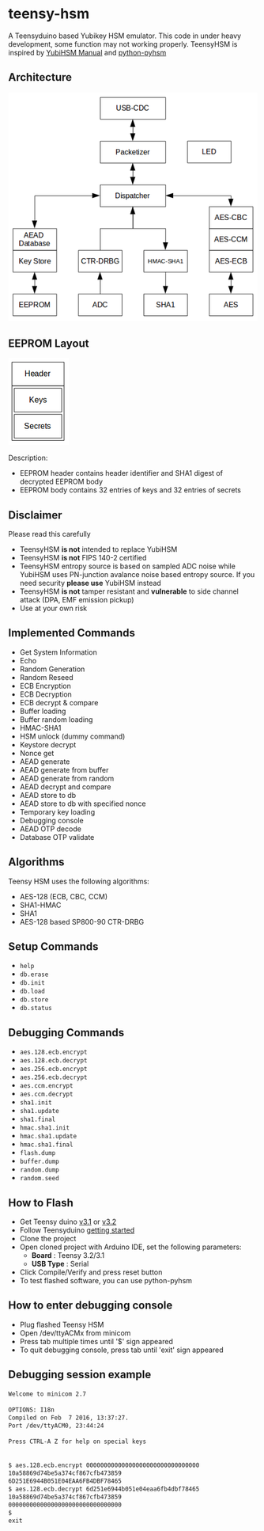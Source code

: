 # teensy-hsm
A Teensyduino based Yubikey HSM emulator. This code in under heavy development, some function may not working properly. TeensyHSM is inspired by [YubiHSM Manual](https://www.yubico.com/wp-content/uploads/2015/04/YubiHSM-Manual_1_5_0.pdf) and [python-pyhsm](https://github.com/Yubico/python-pyhsm)

## Architecture

![TeensyHSM architecture](doc/architecture.png)

## EEPROM Layout
![EEPROM Layout](doc/eeprom_layout.png)

Description:
- EEPROM header contains header identifier and SHA1 digest of decrypted EEPROM body
- EEPROM body contains 32 entries of keys and 32 entries of secrets 

## Disclaimer
Please read this carefully
- TeensyHSM **is not** intended to replace YubiHSM
- TeensyHSM **is not** FIPS 140-2 certified
- TeensyHSM entropy source is based on sampled ADC noise  while YubiHSM uses PN-junction avalance noise based entropy source. If you need security **please use** YubiHSM instead
- TeensyHSM **is not** tamper resistant and **vulnerable** to side channel attack (DPA, EMF emission pickup)
- Use at your own risk

## Implemented Commands
- Get System Information
- Echo
- Random Generation
- Random Reseed
- ECB Encryption
- ECB Decryption
- ECB decrypt & compare
- Buffer loading
- Buffer random loading
- HMAC-SHA1
- HSM unlock (dummy command)
- Keystore decrypt
- Nonce get
- AEAD generate
- AEAD generate from buffer
- AEAD generate from random
- AEAD decrypt and compare
- AEAD store to db
- AEAD store to db with specified nonce
- Temporary key loading
- Debugging console
- AEAD OTP decode
- Database OTP validate

## Algorithms
Teensy HSM uses the following algorithms:
- AES-128 (ECB, CBC, CCM)
- SHA1-HMAC
- SHA1
- AES-128 based SP800-90 CTR-DRBG

## Setup Commands
- `help`
- `db.erase`
- `db.init`
- `db.load`
- `db.store`
- `db.status`

## Debugging Commands
- `aes.128.ecb.encrypt`
- `aes.128.ecb.decrypt`
- `aes.256.ecb.encrypt`
- `aes.256.ecb.decrypt`
- `aes.ccm.encrypt`
- `aes.ccm.decrypt`
- `sha1.init`
- `sha1.update`
- `sha1.final`
- `hmac.sha1.init`
- `hmac.sha1.update`
- `hmac.sha1.final`
- `flash.dump`
- `buffer.dump`
- `random.dump`
- `random.seed`

## How to Flash
- Get Teensy duino [v3.1](http://www.pjrc.com/store/teensy31.html) or [v3.2](http://www.pjrc.com/store/teensy32.html)
- Follow Teensyduino [getting started](http://www.pjrc.com/teensy/td_download.html)
- Clone the project
- Open cloned project with Arduino IDE, set the following parameters:
    - **Board** : Teensy 3.2/3.1
    - **USB Type** : Serial
- Click Compile/Verify and press reset button
- To test flashed software, you can use python-pyhsm 

## How to enter debugging console
- Plug flashed Teensy HSM
- Open /dev/ttyACMx from minicom
- Press tab multiple times until '$' sign appeared
- To quit debugging console, press tab until 'exit' sign appeared

## Debugging session example

```
Welcome to minicom 2.7

OPTIONS: I18n 
Compiled on Feb  7 2016, 13:37:27.
Port /dev/ttyACM0, 23:44:24

Press CTRL-A Z for help on special keys


$ aes.128.ecb.encrypt 00000000000000000000000000000000 10a58869d74be5a374cf867cfb473859
6D251E6944B051E04EAA6FB4DBF78465
$ aes.128.ecb.decrypt 6d251e6944b051e04eaa6fb4dbf78465 10a58869d74be5a374cf867cfb473859
00000000000000000000000000000000
$ 
exit
```
